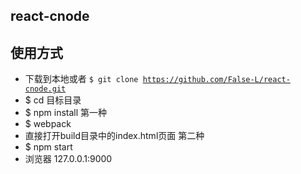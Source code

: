 ## react-cnode
## 使用方式
- 下载到本地或者 <code>$ git clone https://github.com/False-L/react-cnode.git</code>
- $ cd 目标目录
- $ npm install
第一种
- $ webpack
- 直接打开build目录中的index.html页面
第二种
- $ npm start
- 浏览器 127.0.0.1:9000
